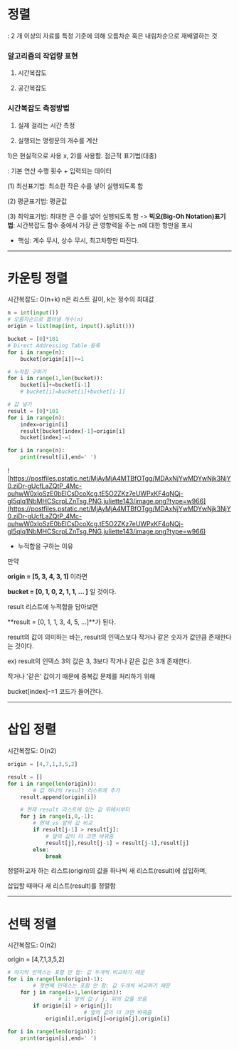 # **정렬**

: 2 개 이상의 자료를 특정 기준에 의해 오름차순 혹은 내림차순으로 재배열하는 것

### 알고리즘의 작업량 표현

1) 시간복잡도

2) 공간복잡도

### 시간복잡도 측정방법

1) 실제 걸리는 시간 측정

2) 실행되는 명령문의 개수를 계산

1)은 현실적으로 사용 x, 2)를 사용함. 점근적 표기법(대충)

: 기본 연산 수행 횟수 + 입력되는 데이터

(1) 최선표기법: 최소한 작은 수를 넣어 실행되도록 함

(2) 평균표기법: 평균값

(3) 최악표기법: 최대한 큰 수를 넣어 실행되도록 함 -> **빅오(Big-Oh Notation)표기법**: 시간복잡도 함수 중에서 가장 큰 영향력을 주는 n에 대한 항만을 표시

- 핵심: 계수 무시, 상수 무시, 최고차항만 따진다.

---

# **카운팅 정렬**

시간복잡도: O(n+k) n은 리스트 길이, k는 정수의 최대값

```python
n = int(input())
# 오름차순으로 뽑아낼 개수(n) 
origin = list(map(int, input().split()))

bucket = [0]*101
# Direct Addressing Table 등록
for i in range(n):
    bucket[origin[i]]+=1

# 누적합 구하기
for i in range(1,len(bucket)):
    bucket[i]+=bucket[i-1]
    # bucket[i]=bucket[i]+bucket[i-1]

# 값 넣기
result = [0]*101
for i in range(n):
    index=origin[i]
    result[bucket[index]-1]=origin[i]
    bucket[index]-=1

for i in range(n):
    print(result[i],end=' ')
```

![https://postfiles.pstatic.net/MjAyMjA4MTBfOTgg/MDAxNjYwMDYwNjk3NjY0.ziDr-gUcfLaZQtP_4Mc-ouhwW0xIoSzE0bElCsDcoXcg.tE5O2ZKz7eUWPxKF4qNQj-gl5qlq1NbMHCScrpLZnTsg.PNG.juliette143/image.png?type=w966](https://postfiles.pstatic.net/MjAyMjA4MTBfOTgg/MDAxNjYwMDYwNjk3NjY0.ziDr-gUcfLaZQtP_4Mc-ouhwW0xIoSzE0bElCsDcoXcg.tE5O2ZKz7eUWPxKF4qNQj-gl5qlq1NbMHCScrpLZnTsg.PNG.juliette143/image.png?type=w966)

- 누적합을 구하는 이유

만약

**origin = [5, 3, 4, 3, 1]** 이라면

**bucket = [0, 1, 0, 2, 1, 1, ... ]** 일 것이다.

result 리스트에 누적합을 담아보면

**result = [0, 1, 1, 3, 4, 5, ...]**가 된다.

result의 값이 의미하는 바는, result의 인덱스보다 작거나 같은 숫자가 값만큼 존재한다는 것이다.

ex) result의 인덱스 3의 값은 3, 3보다 작거나 같은 값은 3개 존재한다.

작거나 '같은' 값이기 때문에 중복값 문제를 처리하기 위해

bucket[index]-=1 코드가 들어간다.

---

# **삽입 정렬**

시간복잡도: O(n2)

```python
origin = [4,7,1,3,5,2]

result = []
for i in range(len(origin)):
		# 값 하나씩 result 리스트에 추가
    result.append(origin[i]) 

    # 현재 result 리스트에 있는 값 뒤에서부터 
    for j in range(i,0,-1):
		# 현재 vs 앞의 값 비교 
        if result[j-1] > result[j]: 
            # 앞의 값이 더 크면 바꿔줌
            result[j],result[j-1] = result[j-1],result[j] 
        else:
            break
```

정렬하고자 하는 리스트(origin)의 값을 하나씩 새 리스트(result)에 삽입하며,

삽입할 때마다 새 리스트(result)를 정렬함

---

# **선택 정렬**

시간복잡도: O(n2)

origin = [4,7,1,3,5,2]

```python
# 마지막 인덱스는 포함 안 함: 값 두개씩 비교하기 때문
for i in range(len(origin)-1): 
		# 첫번째 인덱스는 포함 안 함: 값 두개씩 비교하기 때문
    for j in range(i+1,len(origin)): 
				# i: 앞의 값 / j: 뒤의 값들 모음
        if origin[i] > origin[j]: 
						# 앞의 값이 더 크면 바꿔줌
            origin[i],origin[j]=origin[j],origin[i]     

for i in range(len(origin)):
    print(origin[i],end=' ')
```
